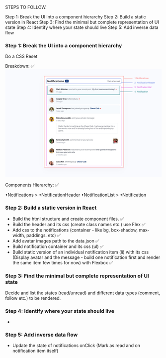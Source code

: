 STEPS TO FOLLOW.

Step 1: Break the UI into a component hierarchy
Step 2: Build a static version in React
Step 3: Find the minimal but complete representation of UI state
Step 4: Identify where your state should live
Step 5: Add inverse data flow

### Step 1: Break the UI into a component hierarchy

Do a CSS Reset

Breakdown: ✅
![Components Breakdown](./src/notifications-components.png)

Components Hierarchy: ✅

•Notifications >
•NotificationHeader
•NotificationList >
•Notification

### Step 2: Build a static version in React

- Build the html structure and create component files. ✅
- Build the header and its css (create class names etc.) use Flex ✅
- Add css to the notifications (container - like bg, box-shadow, max-width, paddings. etc) ✅
- Add avatar images path to the data.json ✅
- Build notification container and its css (ul) ✅
- Build static version of an individual notification item (li) with its css  
  (Display avatar and the message - build one notification first and render the same item few times for now) with Flexbox ✅

### Step 3: Find the minimal but complete representation of UI state

Decide and list the states (read/unread) and different data types (comment, follow etc.) to be rendered.

### Step 4: Identify where your state should live

-

### Step 5: Add inverse data flow

- Update the state of notifications onClick (Mark as read and on notification item itself)
